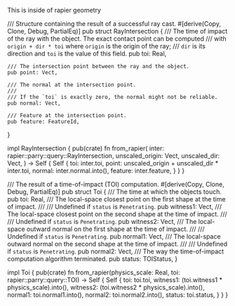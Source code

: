 This is inside of rapier geometry 



/// Structure containing the result of a successful ray cast.
#[derive(Copy, Clone, Debug, PartialEq)]
pub struct RayIntersection {
    /// The time of impact of the ray with the object.  The exact contact point can be computed
    /// with `origin + dir * toi` where `origin` is the origin of the ray;
    /// `dir` is its direction and `toi` is the value of this field.
    pub toi: Real,

    /// The intersection point between the ray and the object.
    pub point: Vect,

    /// The normal at the intersection point.
    ///
    /// If the `toi` is exactly zero, the normal might not be reliable.
    pub normal: Vect,

    /// Feature at the intersection point.
    pub feature: FeatureId,
}

impl RayIntersection {
    pub(crate) fn from_rapier(
        inter: rapier::parry::query::RayIntersection,
        unscaled_origin: Vect,
        unscaled_dir: Vect,
    ) -> Self {
        Self {
            toi: inter.toi,
            point: unscaled_origin + unscaled_dir * inter.toi,
            normal: inter.normal.into(),
            feature: inter.feature,
        }
    }
}

/// The result of a time-of-impact (TOI) computation.
#[derive(Copy, Clone, Debug, PartialEq)]
pub struct Toi {
    /// The time at which the objects touch.
    pub toi: Real,
    /// The local-space closest point on the first shape at the time of impact.
    ///
    /// Undefined if `status` is `Penetrating`.
    pub witness1: Vect,
    /// The local-space closest point on the second shape at the time of impact.
    ///
    /// Undefined if `status` is `Penetrating`.
    pub witness2: Vect,
    /// The local-space outward normal on the first shape at the time of impact.
    ///
    /// Undefined if `status` is `Penetrating`.
    pub normal1: Vect,
    /// The local-space outward normal on the second shape at the time of impact.
    ///
    /// Undefined if `status` is `Penetrating`.
    pub normal2: Vect,
    /// The way the time-of-impact computation algorithm terminated.
    pub status: TOIStatus,
}

impl Toi {
    pub(crate) fn from_rapier(physics_scale: Real, toi: rapier::parry::query::TOI) -> Self {
        Self {
            toi: toi.toi,
            witness1: (toi.witness1 * physics_scale).into(),
            witness2: (toi.witness2 * physics_scale).into(),
            normal1: toi.normal1.into(),
            normal2: toi.normal2.into(),
            status: toi.status,
        }
    }
}


